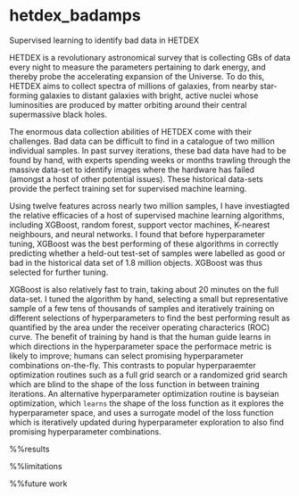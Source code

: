 # hetdex_badamps
Supervised learning to identify bad data in HETDEX

HETDEX is a revolutionary astronomical survey that is collecting GBs of data every night to measure the parameters pertaining to dark energy, and thereby probe the accelerating expansion of the Universe. To do this, HETDEX aims to collect spectra of millions of galaxies, from nearby star-forming galaxies to distant galaxies with bright, active nuclei whose luminosities are produced by matter orbiting around their central supermassive black holes.

The enormous data collection abilities of HETDEX come with their challenges. Bad data can be difficult to find in a catalogue of two million individual samples. In past survey iterations, these bad data have had to be found by hand, with experts spending weeks or months trawling through the massive data-set to identify images where the hardware has failed (amongst a host of other potential issues). These historical data-sets provide the perfect training set for supervised machine learning.

Using twelve features across nearly two million samples, I have investiagted the relative efficacies of a host of supervised machine learning algorithms, including XGBoost, random forest, support vector machines, K-nearest neighbours, and neural networks. I found that before hyperparameter tuning, XGBoost was the best performing of these algorithms in correctly predicting whether a held-out test-set of samples were labelled as good or bad in the historical data set of 1.8 million objects. XGBoost was thus selected for further tuning.

XGBoost is also relatively fast to train, taking about 20 minutes on the full data-set. I tuned the algorithm by hand, selecting a small but representative sample of a few tens of thousands of samples and iteratively training on different selections of hyperparameters to find the best performing result as quantified by the area under the receiver operating characterics (ROC) curve. The benefit of training by hand is that the human guide learns in which directions in the hyperparameter space the performace metric is likely to improve; humans can select promising hyperparameter combinations on-the-fly. This contrasts to popular hyperparaemter optimization routines such as a full grid search or a randomized grid search which are blind to the shape of the loss function in between training iterations. An alternative hyperparameter optimization routine is bayseian optimization, which `learns` the shape of the loss function as it explores the hyperparameter space, and uses a surrogate model of the loss function which is iteratively updated during hyperparameter exploration to also find promising hyperparameter combinations.

%%results

%%limitations

%%future work
